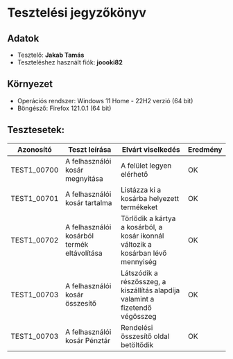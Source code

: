 # Tesztelési jegyzőkönyv

## Adatok

- Tesztelő: __Jakab Tamás__
- Teszteléshez használt fiók: __joooki82__

## Környezet

- Operációs rendszer: Windows 11 Home - 22H2 verzió (64 bit)
- Böngésző: Firefox 121.0.1 (64 bit)

## Tesztesetek:

| Azonosító | Teszt leírása | Elvárt viselkedés | Eredmény |
|-----------|---------------|-------------------|----------|
| TEST1_00700 | A felhasználói kosár megnyitása | A felület legyen elérhető | OK |
| TEST1_00701 | A felhasználói kosár tartalma | Listázza ki a kosárba helyezett termékeket | OK |
| TEST1_00702 | A felhasználói kosárból termék eltávolítása | Törlődik a kártya a kosárból, a kosár ikonnál változik a kosárban lévő mennyiség | OK |
| TEST1_00703 | A felhasználói kosár összesítő | Látszódik a részösszeg, a kiszállítás alapdíja valamint a fizetendő végösszeg | OK |
| TEST1_00703 | A felhasználói kosár Pénztár | Rendelési összesítő oldal betöltődik | OK |
